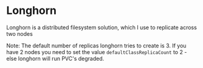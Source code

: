 # Longhorn

Longhorn is a distributed filesystem solution, which I use to replicate across two nodes

Note: The default number of replicas longhorn tries to create is 3.  If you have 2 nodes you need to set the value `defaultClassReplicaCount` to 2 - else longhorn will run PVC's degraded.
